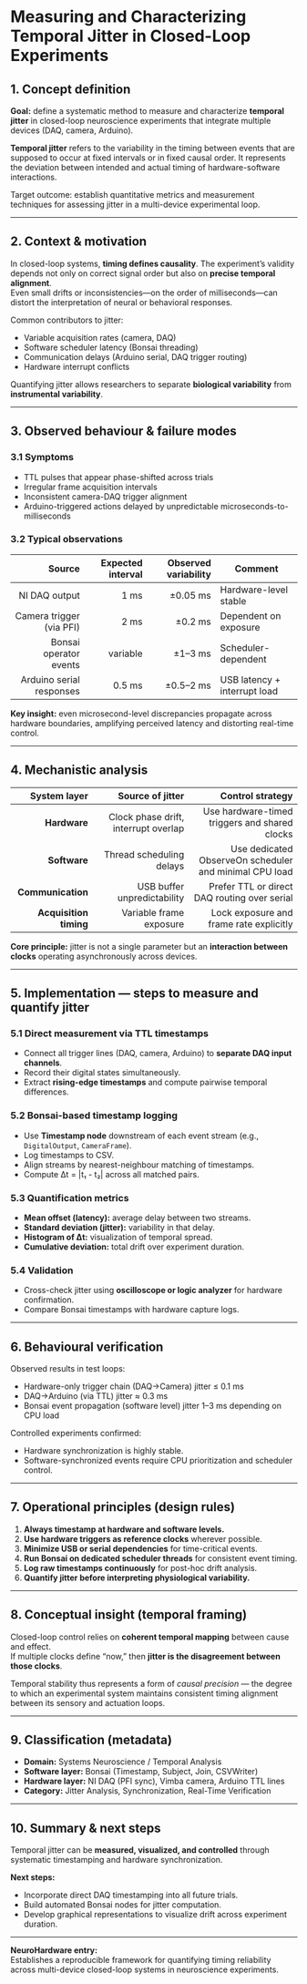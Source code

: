# Measuring and Characterizing Temporal Jitter in Closed-Loop Experiments

## 1. Concept definition

**Goal:** define a systematic method to measure and characterize **temporal jitter** in closed-loop neuroscience experiments that integrate multiple devices (DAQ, camera, Arduino).  

**Temporal jitter** refers to the variability in the timing between events that are supposed to occur at fixed intervals or in fixed causal order. It represents the deviation between intended and actual timing of hardware-software interactions.  

Target outcome: establish quantitative metrics and measurement techniques for assessing jitter in a multi-device experimental loop.

---

## 2. Context & motivation

In closed-loop systems, **timing defines causality**. The experiment’s validity depends not only on correct signal order but also on **precise temporal alignment**.  
Even small drifts or inconsistencies—on the order of milliseconds—can distort the interpretation of neural or behavioral responses.  

Common contributors to jitter:
- Variable acquisition rates (camera, DAQ)
- Software scheduler latency (Bonsai threading)
- Communication delays (Arduino serial, DAQ trigger routing)
- Hardware interrupt conflicts

Quantifying jitter allows researchers to separate **biological variability** from **instrumental variability**.

---

## 3. Observed behaviour & failure modes

### 3.1 Symptoms
- TTL pulses that appear phase-shifted across trials  
- Irregular frame acquisition intervals  
- Inconsistent camera-DAQ trigger alignment  
- Arduino-triggered actions delayed by unpredictable microseconds-to-milliseconds  

### 3.2 Typical observations
| Source | Expected interval | Observed variability | Comment |
|--------:|------------------:|--------------------:|----------|
| NI DAQ output | 1 ms | ±0.05 ms | Hardware-level stable |
| Camera trigger (via PFI) | 2 ms | ±0.2 ms | Dependent on exposure |
| Bonsai operator events | variable | ±1–3 ms | Scheduler-dependent |
| Arduino serial responses | 0.5 ms | ±0.5–2 ms | USB latency + interrupt load |

**Key insight:** even microsecond-level discrepancies propagate across hardware boundaries, amplifying perceived latency and distorting real-time control.

---

## 4. Mechanistic analysis

| System layer | Source of jitter | Control strategy |
|--------------:|----------------:|-----------------:|
| **Hardware** | Clock phase drift, interrupt overlap | Use hardware-timed triggers and shared clocks |
| **Software** | Thread scheduling delays | Use dedicated ObserveOn scheduler and minimal CPU load |
| **Communication** | USB buffer unpredictability | Prefer TTL or direct DAQ routing over serial |
| **Acquisition timing** | Variable frame exposure | Lock exposure and frame rate explicitly |

**Core principle:** jitter is not a single parameter but an **interaction between clocks** operating asynchronously across devices.

---

## 5. Implementation — steps to measure and quantify jitter

### 5.1 Direct measurement via TTL timestamps
- Connect all trigger lines (DAQ, camera, Arduino) to **separate DAQ input channels**.  
- Record their digital states simultaneously.  
- Extract **rising-edge timestamps** and compute pairwise temporal differences.

### 5.2 Bonsai-based timestamp logging
- Use **Timestamp node** downstream of each event stream (e.g., `DigitalOutput`, `CameraFrame`).  
- Log timestamps to CSV.  
- Align streams by nearest-neighbour matching of timestamps.  
- Compute Δt = |t₁ - t₂| across all matched pairs.

### 5.3 Quantification metrics
- **Mean offset (latency):** average delay between two streams.  
- **Standard deviation (jitter):** variability in that delay.  
- **Histogram of Δt:** visualization of temporal spread.  
- **Cumulative deviation:** total drift over experiment duration.

### 5.4 Validation
- Cross-check jitter using **oscilloscope or logic analyzer** for hardware confirmation.  
- Compare Bonsai timestamps with hardware capture logs.

---

## 6. Behavioural verification

Observed results in test loops:
- Hardware-only trigger chain (DAQ→Camera) jitter ≤ 0.1 ms  
- DAQ→Arduino (via TTL) jitter ≈ 0.3 ms  
- Bonsai event propagation (software level) jitter 1–3 ms depending on CPU load  

Controlled experiments confirmed:
- Hardware synchronization is highly stable.  
- Software-synchronized events require CPU prioritization and scheduler control.

---

## 7. Operational principles (design rules)

1. **Always timestamp at hardware and software levels.**  
2. **Use hardware triggers as reference clocks** wherever possible.  
3. **Minimize USB or serial dependencies** for time-critical events.  
4. **Run Bonsai on dedicated scheduler threads** for consistent event timing.  
5. **Log raw timestamps continuously** for post-hoc drift analysis.  
6. **Quantify jitter before interpreting physiological variability.**

---

## 8. Conceptual insight (temporal framing)

Closed-loop control relies on **coherent temporal mapping** between cause and effect.  
If multiple clocks define “now,” then **jitter is the disagreement between those clocks**.  

Temporal stability thus represents a form of *causal precision* — the degree to which an experimental system maintains consistent timing alignment between its sensory and actuation loops.

---

## 9. Classification (metadata)

- **Domain:** Systems Neuroscience / Temporal Analysis  
- **Software layer:** Bonsai (Timestamp, Subject, Join, CSVWriter)  
- **Hardware layer:** NI DAQ (PFI sync), Vimba camera, Arduino TTL lines  
- **Category:** Jitter Analysis, Synchronization, Real-Time Verification  

---

## 10. Summary & next steps

Temporal jitter can be **measured, visualized, and controlled** through systematic timestamping and hardware synchronization.  

**Next steps:**
- Incorporate direct DAQ timestamping into all future trials.  
- Build automated Bonsai nodes for jitter computation.  
- Develop graphical representations to visualize drift across experiment duration.  

---

**NeuroHardware entry:**  
Establishes a reproducible framework for quantifying timing reliability across multi-device closed-loop systems in neuroscience experiments.
